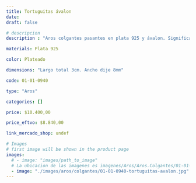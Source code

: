 ```yaml
---
title: Tortuguitas ávalon
date: 
draft: false

# descripcion
description : "Aros colgantes pasantes en plata 925 y ávalon. Significado: la tortuga es un símbolo de salud y longevidad."

materials: Plata 925

color: Plateado

dimensions: "Largo total 3cm. Ancho dije 8mm"

code: 01-01-0940

type: "Aros"

categories: []

price: $10.400,00

price_eftvo: $8.840,00

link_mercado_shop: undef

# Images
# first image will be shown in the product page
images:
  # - image: "images/path_to_image"
  # La ubicacion de las imagenes es imagenes/Aros/Aros.Colgantes/01-01-0940-tortuguitas-avalon
  - image: "./images/aros/colgantes/01-01-0940-tortuguitas-avalon.jpg"
---
```

